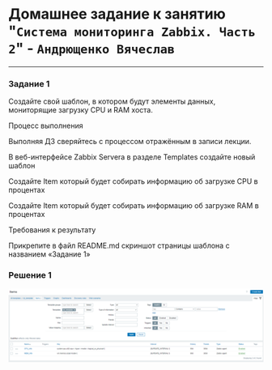 # Домашнее задание к занятию "`Система мониторинга Zabbix. Часть 2`" - `Андрющенко Вячеслав`


---

### Задание 1  

Создайте свой шаблон, в котором будут элементы данных, мониторящие загрузку CPU и RAM хоста.

Процесс выполнения

Выполняя ДЗ сверяйтесь с процессом отражённым в записи лекции.

В веб-интерфейсе Zabbix Servera в разделе Templates создайте новый шаблон

Создайте Item который будет собирать информацию об загрузке CPU в процентах

Создайте Item который будет собирать информацию об загрузке RAM в процентах

Требования к результату

Прикрепите в файл README.md скриншот страницы шаблона с названием «Задание 1»


### Решение 1  
![Template](/img/1.png)
